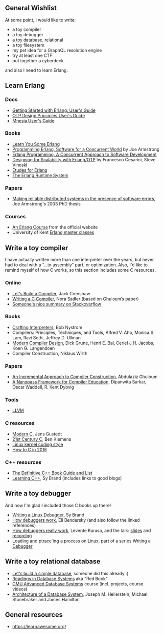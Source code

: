 ## General Wishlist

At some point, I would like to write:

- a toy compiler
- a toy debugger
- a toy database, relational
- a toy filesystem
- my pet idea for a GraphQL resolution engine
- try at least one CTF
- put together a cyberdeck 

and also I need to learn Erlang.

## Learn Erlang

### Docs

- [Getting Started with Erlang: User's Guide](http://erlang.org/doc/getting_started/users_guide.html)
- [OTP Design Principles User's Guide](http://erlang.org/doc/design_principles/users_guide.html)
- [Mnesia User's Guide](http://erlang.org/doc/apps/mnesia/users_guide.html)

### Books

- [Learn You Some Erlang](https://learnyousomeerlang.com/content)
- [Programming Erlang. Software for a Concurrent World](http://shop.oreilly.com/product/9781937785536.do) by Joe Armstrong
- [Erlang Programming. A Concurrent Approach to Software Development](http://shop.oreilly.com/product/9780596518189.do) 
- [Designing for Scalability with Erlang/OTP](http://shop.oreilly.com/product/0636920024149.do) by Francesco Cesarini, Steve Vinoski
- [Études for Erlang](https://github.com/oreillymedia/etudes-for-erlang)
- [The Erlang Runtime System](https://blog.stenmans.org/theBeamBook/)

### Papers

- [Making reliable distributed systems in the presence of software errors](https://erlang.org/download/armstrong_thesis_2003.pdf), Joe Armstrong's 2003 PhD thesis

### Courses

- [An Erlang Course](https://www.erlang.org/course) from the official website
- University of Kent [Erlang master classes](https://www.cs.kent.ac.uk/ErlangMasterClasses/)

## Write a toy compiler

I have actually written more than one interpreter over the years, but never had to deal with a "...to assembly" part, or optimization. Also, I'd like to remind myself of how C works, so this section includes some C resources.

### Online

- [Let's Build a Compiler](https://compilers.iecc.com/crenshaw/), Jack Crenshaw
- [Writing a C Compiler](https://norasandler.com/archive/), Nora Sadler (based on Ghuloum’s paper)
- [Someone's nice summary on Stackoverflow](https://softwareengineering.stackexchange.com/a/165558)

### Books

- [Crafting Interpreters](https://craftinginterpreters.com/), Bob Nystrom
- Compilers: Principles, Techniques, and Tools, Alfred V. Aho, Monica S. Lam, Ravi Sethi, Jeffrey D. Ullman
- [Modern Compiler Design](https://dickgrune.com/Books/MCD_2nd_Edition/), Dick Grune, Henri E. Bal, Ceriel J.H. Jacobs, Koen G. Langendoen
- Compiler Construction, Niklaus Wirth

### Papers

- [An Incremental Approach to Compiler Construction](http://scheme2006.cs.uchicago.edu/11-ghuloum.pdf), Abdulaziz Ghuloum
- [A Nanopass Framework for Compiler Education](https://www.semanticscholar.org/paper/A-Nanopass-Framework-for-Compiler-Education%E2%88%97-Sarkar-Waddell/ef63ccac82166f1062b05c79c00e8930c191307a), Dipanwita Sarkar, Oscar Waddell, R. Kent Dybvig

### Tools

- [LLVM](https://llvm.org)

### C resources

- [Modern C](https://modernc.gforge.inria.fr/), Jens Gustedt
- [21st Century C](http://shop.oreilly.com/product/0636920025108.do), Ben Klemens
- [Linux kernel coding style](https://www.kernel.org/doc/html/latest/process/coding-style.html)
- [How to C in 2016](https://matt.sh/howto-c)

### C++ resources

- [The Definitive C++ Book Guide and List](https://stackoverflow.com/questions/388242/the-definitive-c-book-guide-and-list)
- [Learning C++](https://blog.tartanllama.xyz/learning-cpp/), Sy Brand (includes links to good blogs)

## Write a toy debugger

And now I'm glad I included those C books up there!

- [Writing a Linux Debugger](https://blog.tartanllama.xyz/posts/), Sy Brand
- [How debuggers work](https://eli.thegreenplace.net/tag/debuggers), Eli Bendersky (and also follow the linked references)
- [How debuggers really work](https://github.com/levex/debugger-talk/blob/master/article_opensourcecom/article.md), Levente Kurusa, and the talk: [slides](https://github.com/levex/debugger-talk/tree/master/talk) and [recording](https://archive.org/details/lca2018-Lets_write_a_Debugger)
- [Loading and ptrace'ing a process on Linux](http://system.joekain.com/2015/06/08/debugger.html), part of a series [Writing a Debugger](http://system.joekain.com/debugger/)

## Write a toy relational database

- [Let's build a simple database](https://cstack.github.io/db_tutorial/), someone did this already :)
- [Readings in Database Systems](http://www.redbook.io) aka "Red Book"
- [CMU Advanced Database Systems](https://15445.courses.cs.cmu.edu/fall2019/) course (incl. projects, course videos)
- [Architecture of a Database System](https://dsf.berkeley.edu/papers/fntdb07-architecture.pdf), Joseph M. Hellerstein, Michael Stonebraker and James Hamilton

## General resources

- https://learnawesome.org/
